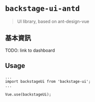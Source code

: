 # `backstage-ui-antd`

> UI library, based on ant-design-vue


## 基本資訊
TODO: link to dashboard

## Usage

```
...
import backstageUi from 'backstage-ui';
...

Vue.use(backstageUi);
```
